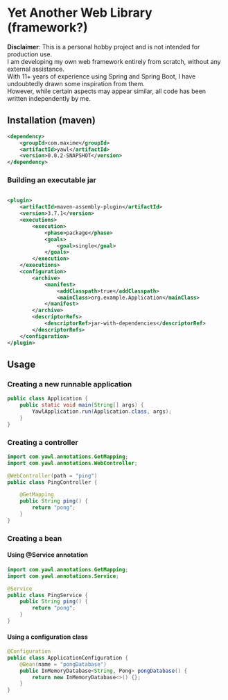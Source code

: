 # Yet Another Web Library (framework?)
**Disclaimer**: This is a personal hobby project and is not intended for production use.  
I am developing my own web framework entirely from scratch, without any external assistance.  
With 11+ years of experience using Spring and Spring Boot, I have undoubtedly drawn some inspiration from them.  
However, while certain aspects may appear similar, all code has been written independently by me.

## Installation (maven)
```xml
<dependency>
    <groupId>com.maxime</groupId>
    <artifactId>yawl</artifactId>
    <version>0.0.2-SNAPSHOT</version>
</dependency>
```

### Building an executable jar
```xml

<plugin>
    <artifactId>maven-assembly-plugin</artifactId>
    <version>3.7.1</version>
    <executions>
        <execution>
            <phase>package</phase>
            <goals>
                <goal>single</goal>
            </goals>
        </execution>
    </executions>
    <configuration>
        <archive>
            <manifest>
                <addClasspath>true</addClasspath>
                <mainClass>org.example.Application</mainClass>
            </manifest>
        </archive>
        <descriptorRefs>
            <descriptorRef>jar-with-dependencies</descriptorRef>
        </descriptorRefs>
    </configuration>
</plugin>
```

## Usage

### Creating a new runnable application
```java
public class Application {
    public static void main(String[] args) {
        YawlApplication.run(Application.class, args);
    }
}
```

### Creating a controller

```java
import com.yawl.annotations.GetMapping;
import com.yawl.annotations.WebController;

@WebController(path = "ping")
public class PingController {

    @GetMapping
    public String ping() {
        return "pong";
    }
}
```

### Creating a bean


#### Using @Service annotation
```java
import com.yawl.annotations.GetMapping;
import com.yawl.annotations.Service;

@Service
public class PingService {
    public String ping() {
        return "pong";
    }
}
```

#### Using a configuration class
``` java
@Configuration
public class ApplicationConfiguration {
    @Bean(name = "pongDatabase")
    public InMemoryDatabase<String, Pong> pongDatabase() {
        return new InMemoryDatabase<>() {};
    }
}
```
